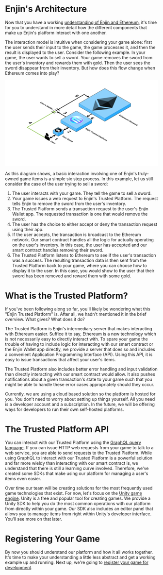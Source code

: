 # Enjin's Architecture

Now that you have a working [understanding of Enjin and Ethereum](enjin.md), it's time for you to understand in more detail how the different components that make up Enjin's platform interact with one another.

The interaction model is intuitive when considering your game alone: first the user sends their input to the game, the game processes it, and then the result is displayed to the user. Consider the following example. In your game, the user wants to sell a sword. Your game removes the sword from the user's inventory and rewards them with gold. Then the user sees the sword disappear from their inventory. But how does this flow change when Ethereum comes into play?

![A diagram of Enjin's Architecture](images/platform-architecture.png)

As this diagram shows, a basic interaction involving one of Enjin's truly-owned game items is a simple six step process. In this example, let us still consider the case of the user trying to sell a sword:
1. The user interacts with your game. They tell the game to sell a sword.
2. Your game issues a web request to Enjin's Trusted Platform. The request tells Enjin to remove the sword from the user's inventory.
3. The Trusted Platform sends a transaction request to the user's Enjin Wallet app. The requested transaction is one that would remove the sword.
4. The user has the choice to either accept or deny the transaction request using their app.
5. If the user accepts, the transaction is broadcast to the Ethereum network. Our smart contract handles all the logic for actually operating on the user's inventory. In this case, the user has accepted and our smart contract handles removing their sword.
6. The Trusted Platform listens to Ethereum to see if the user's transaction was a success. The resulting transaction data is then sent from the Trusted Platform back to your game, where you can choose how to display it to the user. In this case, you would show to the user that their sword has been removed and reward them with some gold.

# What is the Trusted Platform?

If you've been following along so far, you'll likely be wondering what this "Enjin Trusted Platform" is. After all, we hadn't mentioned it in the brief overview. What gives? What does it do?

The Trusted Platform is Enjin's intermediary server that makes interacting with Ethereum easier. Suffice it to say, Ethereum is a new technology which is not necessarily easy to directly interact with. To spare your game the trouble of having to include logic for interacting with our smart contract or the Enjin Wallet app directly, we provide a server that does so and includes a convenient Application Programming Interface (API). Using this API, it is easy to issue transactions that affect your user's items.

The Trusted Platform also includes better error handling and input validation than directly interacting with our smart contract would allow. It also pushes notifications about a given transaction's state to your game such that you might be able to handle these error cases appropriately should they occur.

Currently, we are using a cloud based solution so the platform is hosted for you. You don't need to worry about setting up things yourself. All you need is a developer account and a subscription. In the future, we will be offering ways for developers to run their own self-hosted platforms.

# The Trusted Platform API

You can interact with our Trusted Platform using the [GraphQL query language](https://graphql.org/learn/). If you can issue HTTP web requests from your game to talk to a web service, you are able to send requests to the Trusted Platform. While using GraphQL to interact with our Trusted Platform is a powerful solution and far more wieldy than interacting with our smart contract is, we understand that there is still a learning curve involved. Therefore, we've created some SDKs that make using our platform for managing a user's items even easier.

Over time our team will be creating solutions for the most frequently used game technologies that exist. For now, let's focus on the [Unity game engine](https://unity3d.com/). Unity is a free and popular tool for creating games. We provide a Unity SDK to help you do the most common operations with our platform from directly within your game. Our SDK also includes an editor panel that allows you to manage items from right within Unity's developer interface. You'll see more on that later.

# Registering Your Game

By now you should understand our platform and how it all works together. It's time to make your understanding a little less abstract and get a working example up and running. Next up, we're going to [register your game for development](registering-game.md).
